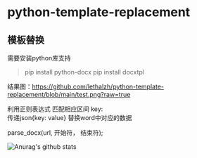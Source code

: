 # python-template-replacement
## 模板替换
需要安装python库支持 
>pip install python-docx
>pip install docxtpl

结果图：https://github.com/lethalzh/python-template-replacement/blob/main/test.png?raw=true


利用正则表达式 匹配相应区间 key:  
传递json{key: value} 替换word中对应的数据



parse_docx(url, 开始符， 结束符);

![Anurag's github stats](https://github-readme-stats.vercel.app/api?username=Lethalzh&show_icons=true&theme=dracula)
